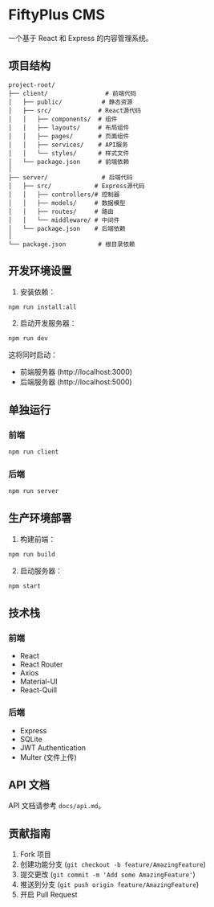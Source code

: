 # FiftyPlus CMS

一个基于 React 和 Express 的内容管理系统。

## 项目结构

```
project-root/
├── client/                # 前端代码
│   ├── public/           # 静态资源
│   ├── src/             # React源代码
│   │   ├── components/  # 组件
│   │   ├── layouts/     # 布局组件
│   │   ├── pages/       # 页面组件
│   │   ├── services/    # API服务
│   │   └── styles/      # 样式文件
│   └── package.json     # 前端依赖
│
├── server/               # 后端代码
│   ├── src/            # Express源代码
│   │   ├── controllers/# 控制器
│   │   ├── models/     # 数据模型
│   │   ├── routes/     # 路由
│   │   └── middleware/ # 中间件
│   └── package.json    # 后端依赖
│
└── package.json         # 根目录依赖
```

## 开发环境设置

1. 安装依赖：
```bash
npm run install:all
```

2. 启动开发服务器：
```bash
npm run dev
```

这将同时启动：
- 前端服务器 (http://localhost:3000)
- 后端服务器 (http://localhost:5000)

## 单独运行

### 前端
```bash
npm run client
```

### 后端
```bash
npm run server
```

## 生产环境部署

1. 构建前端：
```bash
npm run build
```

2. 启动服务器：
```bash
npm start
```

## 技术栈

### 前端
- React
- React Router
- Axios
- Material-UI
- React-Quill

### 后端
- Express
- SQLite
- JWT Authentication
- Multer (文件上传)

## API 文档

API 文档请参考 `docs/api.md`。

## 贡献指南

1. Fork 项目
2. 创建功能分支 (`git checkout -b feature/AmazingFeature`)
3. 提交更改 (`git commit -m 'Add some AmazingFeature'`)
4. 推送到分支 (`git push origin feature/AmazingFeature`)
5. 开启 Pull Request 